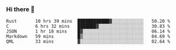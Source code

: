 ### Hi there 👋

<!--
**WShiBin/WShiBin** is a ✨ _special_ ✨ repository because its `README.md` (this file) appears on your GitHub profile.

Here are some ideas to get you started:

- 🔭 I’m currently working on ...
- 🌱 I’m currently learning ...
- 👯 I’m looking to collaborate on ...
- 🤔 I’m looking for help with ...
- 💬 Ask me about ...
- 📫 How to reach me: ...
- 😄 Pronouns: ...
- ⚡ Fun fact: ...
-->

<!--START_SECTION:waka-->
```text
Rust       10 hrs 39 mins  ████████████▓░░░░░░░░░░░░   50.20 % 
C          6 hrs 32 mins   ███████▓░░░░░░░░░░░░░░░░░   30.83 % 
JSON       1 hr 18 mins    █▓░░░░░░░░░░░░░░░░░░░░░░░   06.14 % 
Markdown   59 mins         █▒░░░░░░░░░░░░░░░░░░░░░░░   04.69 % 
QML        33 mins         ▓░░░░░░░░░░░░░░░░░░░░░░░░   02.64 % 
```
<!--END_SECTION:waka-->
